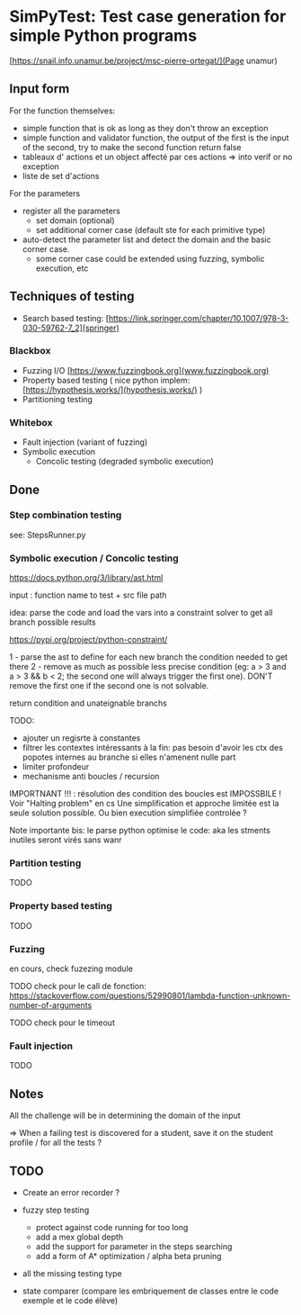 # SimPyTest: Test case generation for simple Python programs

[https://snail.info.unamur.be/project/msc-pierre-ortegat/](Page unamur)

## Input form

For the function themselves:

- simple function that is ok as long as they don't throw an exception
- simple function and validator function, the output of the first is the input of the second,
  try to make the second function return false
- tableaux d' actions et un object affecté par ces actions => into verif or no exception
- liste de set d'actions

For the parameters
- register all the parameters
  - set domain (optional)
  - set additional corner case (default ste for each primitive type)
- auto-detect the parameter list and detect the domain and the basic corner case.
  - some corner case could be extended using fuzzing, symbolic execution, etc

## Techniques of testing

- Search based testing: [https://link.springer.com/chapter/10.1007/978-3-030-59762-7_2](springer)

### Blackbox

- Fuzzing I/O [https://www.fuzzingbook.org](www.fuzzingbook.org)
- Property based testing ( nice python implem: [https://hypothesis.works/](hypothesis.works/) )
- Partitioning testing

### Whitebox

- Fault injection (variant of fuzzing)
- Symbolic execution
  - Concolic testing (degraded symbolic execution)

## Done

### Step combination testing

see: StepsRunner.py

### Symbolic execution / Concolic testing

https://docs.python.org/3/library/ast.html

input : function name to test + src file path

idea: parse the code and load the vars into a constraint solver to get all branch possible results

https://pypi.org/project/python-constraint/

1 - parse the ast to define for each new branch the condition needed to get there
2 - remove as much as possible less precise condition (eg: a > 3 and a > 3 && b < 2; the second one will always trigger
    the first one).
    DON'T remove the first one if the second one is not solvable.

return condition and unateignable branchs

TODO:
- ajouter un regisrte  à constantes
- filtrer les contextes intéressants à la fin: pas besoin d'avoir les ctx des popotes internes au branche si elles
n'amenent nulle part
- limiter profondeur
- mechanisme anti boucles / recursion

IMPORTNANT !!! : résolution des condition des boucles est IMPOSSBILE ! Voir "Halting problem" en cs
  Une simplification et approche limitée est la seule solution possible.
  Ou bien execution simplifiée controlée ?

Note importante bis: le parse python optimise le code: aka les stments inutiles seront virés sans wanr

### Partition testing

TODO

### Property based testing

TODO

### Fuzzing

en cours, check fuzezing module

TODO check pour le call de fonction:
https://stackoverflow.com/questions/52990801/lambda-function-unknown-number-of-arguments

TODO check pour le timeout

### Fault injection

TODO



## Notes
All the challenge will be in determining the domain of the input

=> When a failing test is discovered for a student, save it on the student profile / for all the tests ?

## TODO

- Create an error recorder ?  

- fuzzy step testing
  - protect against code running for too long 
  - add a mex global depth
  - add the support for parameter in the steps searching
  - add a form of A* optimization / alpha beta pruning
- all the missing testing type
- state comparer (compare les embriquement de classes entre le code exemple et le code élève)
